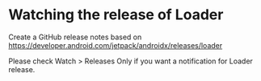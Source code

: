 # Watching the release of Loader

Create a GitHub release notes based on https://developer.android.com/jetpack/androidx/releases/loader

Please check Watch > Releases Only if you want a notification for Loader release.
